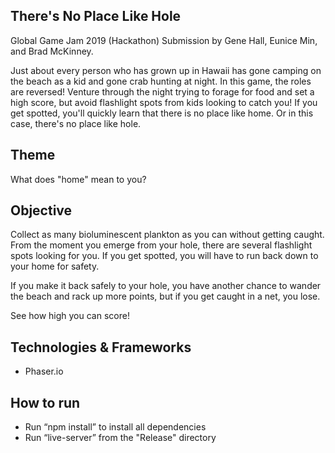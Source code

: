 ## There's No Place Like Hole

Global Game Jam 2019 (Hackathon) Submission by Gene Hall, Eunice Min, and Brad McKinney.

Just about every person who has grown up in Hawaii has gone camping on the beach as a kid 
and gone crab hunting at night. In this game, the roles are reversed! Venture through the 
night trying to forage for food and set a high score, but avoid flashlight spots from kids 
looking to catch you! If you get spotted, you'll quickly learn that there is no place like home. 
Or in this case, there's no place like hole.

## Theme

What does "home" mean to you?

## Objective

Collect as many bioluminescent plankton as you can without getting caught. From the moment you 
emerge from your hole, there are several flashlight spots looking for you. If you get spotted, 
you will have to run back down to your home for safety.

If you make it back safely to your hole, you have another chance to wander the beach and rack 
up more points, but if you get caught in a net, you lose.

See how high you can score!

## Technologies & Frameworks

- Phaser.io

## How to run
* Run “npm install” to install all dependencies
* Run “live-server” from the "Release" directory
